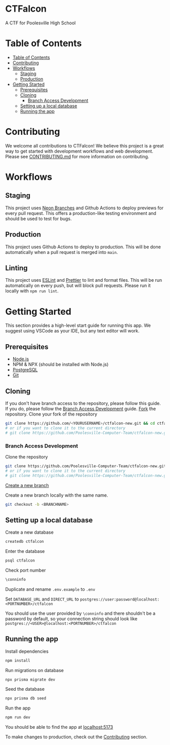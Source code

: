 # CTFalcon

A CTF for Poolesville High School

# Table of Contents

- [Table of Contents](#table-of-contents)
- [Contributing](#contributing)
- [Workflows](#workflows)
  - [Staging](#staging)
  - [Production](#production)
- [Getting Started](#getting-started)
  - [Prerequisites](#prerequisites)
  - [Cloning](#cloning)
    - [Branch Access Development](#branch-access-development)
  - [Setting up a local database](#setting-up-a-local-database)
  - [Running the app](#running-the-app)

# Contributing

We welcome all contributions to CTFalcon! We believe this project is a great way to get started with development workflows and web development. Please see [CONTRIBUTING.md](CONTRIBUTING.md) for more information on contributing.

# Workflows
## Staging
This project uses [Neon Branches](https://neon.tech/docs/introduction/branching) and Github Actions to deploy previews for every pull request. This offers a production-like testing environment and should be used to test for bugs.
## Production
This project uses Github Actions to deploy to production. This will be done automatically when a pull request is merged into `main`.
## Linting
This project uses [ESLint](https://eslint.org/) and [Prettier](https://prettier.io) to lint and format files. This will be run automatically on every push, but will block pull requests. Please run it locally with `npm run lint`.

# Getting Started

This section provides a high-level start guide for running this app.
We suggest using VSCode as your IDE, but any text editor will work.

## Prerequisites

- [Node.js](https://nodejs.org/en/)
- NPM & NPX (should be installed with Node.js)
- [PostgreSQL](https://www.postgresql.org/download/)
- [Git](https://git-scm.com/downloads)

## Cloning

If you don't have branch access to the repository, please follow this guide. If you do, please follow the [Branch Access Development](#branch-access-development) guide.
[Fork](https://docs.github.com/en/get-started/quickstart/fork-a-repo) the repository.
Clone your fork of the repository

```bash
git clone https://github.com/<YOURUSERNAME>/ctfalcon-new.git && cd ctfalcon-new
# or if you want to clone it to the current directory
# git clone https://github.com/Poolesville-Computer-Team/ctfalcon-new.git .
```

### Branch Access Development

Clone the repository

```bash
git clone https://github.com/Poolesville-Computer-Team/ctfalcon-new.git && cd ctfalcon-new
# or if you want to clone it to the current directory
# git clone https://github.com/Poolesville-Computer-Team/ctfalcon-new.git .
```

[Create a new branch](https://github.com/Poolesville-Computer-Team/ctfalcon-new/branches)

Create a new branch locally with the same name.

```bash
git checkout -b <BRANCHNAME>
```

## Setting up a local database

Create a new database

```bash
createdb ctfalcon
```

Enter the database

```bash
psql ctfalcon
```

Check port number

```sql
\conninfo
```

Duplicate and rename `.env.example` to `.env`

Set `DATABASE_URL` and `DIRECT_URL` to `postgres://user:password@localhost:<PORTNUMBER>/ctfalcon`

You should use the user provided by `\conninfo` and there shouldn't be a password by default, so your connection string should look like `postgres://<USER>@localhost:<PORTNUMBER>/ctfalcon`

## Running the app

Install dependencies

```bash
npm install
```

Run migrations on database

```bash
npx prisma migrate dev
```

Seed the database

```bash
npx prisma db seed
```

Run the app

```bash
npm run dev
```

You should be able to find the app at [localhost:5173](http://localhost:5173)

To make changes to production, check out the [Contributing](#contributing) section.